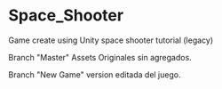 # Space_Shooter
 Game create using Unity space shooter tutorial (legacy)
 
   Branch "Master" Assets Originales sin agregados.
   
   Branch "New Game" version editada del juego.
